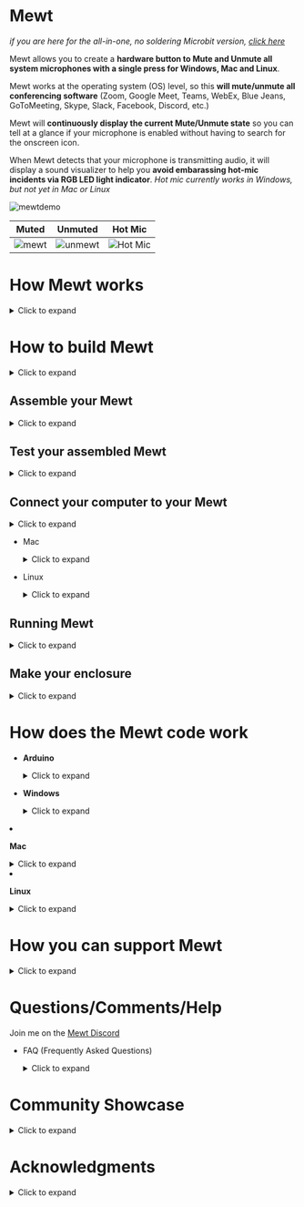 # Mewt

_if you are here for the all-in-one, no soldering Microbit version, [click here](https://github.com/dakota-mewt/mewt/blob/main/README_Microbit.md)_

Mewt allows you to create a **hardware button to Mute and Unmute all system microphones with a single press for Windows, Mac and Linux**.  

Mewt works at the operating system (OS) level, so this **will mute/unmute all conferencing software** (Zoom, Google Meet, Teams, WebEx, Blue Jeans, GoToMeeting, Skype, Slack, Facebook, Discord, etc.)

Mewt will **continuously display the current Mute/Unmute state** so you can tell at a glance if your microphone is enabled without having to search for the onscreen icon. 

When Mewt detects that your microphone is transmitting audio, it will display a sound visualizer to help you **avoid embarassing hot-mic incidents via RGB LED light indicator**. _Hot mic currently works in Windows, but not yet in Mac or Linux_

![mewtdemo](/images/mewtdemolowrez.gif)

| Muted                         | Unmuted                          | Hot Mic                             |
|:-----------------------------:|:--------------------------------:|:-----------------------------------:|
| ![mewt](/images/mewt/red.jpg) | ![unmewt](/images/mewt/blue.jpg) | ![Hot Mic](/images/mewt/hotmic.gif) |

# How Mewt works

<details>
 <summary>Click to expand</summary>

Mewt is made up of 2 parts: 

1. Physical components
   1. A physical button to control mute state, with a built-in RGB LED to display mute state / hot-mic
   2. An Arduino microcontroller to interface with the button and the LED. This is also what will communicate with your computer
2. Code running on your computer to 
   1. Recognize button presses to toggle microphone mute/unmute
   2. Read microphone mute/unmute state and send information to the physical components to display status
   3. Read microphone volume levels and send information to the physical components to display hot-mic
      ![mewtdesign](/images/mewtdesign.png)

</details>

# How to build Mewt

<details>
 <summary>Click to expand</summary>

## Get physical components

<details>
 <summary>Click to expand</summary>

_Note: these are not referral links, I do not benefit from you clicking on these links.  I am not making an endorsement for Amazon or specific 3rd party merchants.  These are purely to help people get started_

### 1. Get a button (~$3 - $20)

* $18[![deluxemomentary](/images/deluxemomentary.png)](https://www.ebay.com/itm/333311892227)
  
  <details>
   <summary>Click to expand
  
  **Things to consider**
  
  </summary>
  
  * **Size**: too small makes it hard to press, too big and it takes up desk space.  
  * **Depth**: shallower buttons are easier to mount
  * **LED**: you can find buttons without LED lights, with a single colored LED light, with two color LEDs, or even with RGB (Red/Green/Blue) LEDs.  Buttons with RGB LEDs allows Mewt to function fully, but they are also often bulkier, pricier and more difficult to wire.  
  * **State**: after you press it once, if it stays depressed (On state) and vice versa, it is called a "latching" button.  If after you press it, the button resets itself so that you can never tell if it's On or Off by visually looking at it, then it is called a "momentary" button.  Mewt works with either.
  * **Form factor**: Mewt can also work as a toggle switch instead of a button
  * **Common anode vs Common cathode**:  Mewt works with either.  This just affects how you physically connect it to the Arduino.
  * **Voltage**: 3V-6V are best as that is what Arduinos output.  I have had no issues with 12V.  I don't think Arduinos can drive 120/220V.
  * **Resistor**: Buttons with built-in LEDs typically have resistors already and do not need separate resistors
  * **SPST/SPDT/DPST/DPDT**: Super confusing, right?  Here's a [link that explains](https://spemco.com/blog/single-pole-triple-throw-triple-pole-single-throw-spst-dpdt-etc-how-to-tell-the-difference) it. TL;DR: get an SPST or SPDT.  avoid DPST/DPDT, they're overkill.
  
  **Other Examples**: 
  
  | _      | Latch                                                                                           | Momentary                                                                                   | Switch                                                                                                    |
  |:------:|:-----------------------------------------------------------------------------------------------:|:-------------------------------------------------------------------------------------------:|:---------------------------------------------------------------------------------------------------------:|
  | Basic* | ![basiclatching](/images/basiclatching.png)[$3](https://www.amazon.com/dp/B07WGNSRXR)           | ![basicmomentary](/images/basicmomentary.png)[$3](https://www.amazon.com/dp/B07VSFLTMJ)     | ![basictoggleswitch](/images/basictoggleswitch.png)[$3](https://www.amazon.com/dp/B07SXRKY6C/)            |
  | Deluxe | ![deluxelatching](/images/deluxelatching.png)[$8](https://www.amazon.com/gp/product/B07KQ3P2Y2) | ![deluxemomentary](/images/deluxemomentary.png)[$18](https://www.ebay.com/itm/333311892227) | ![deluxetoggleswitch](/images/deluxetoggleswitch.png)[$10*](https://www.amazon.com/gp/product/B008DG7NWQ) |
  
  </details>
  
  * *buttons without built-in RGB LEDs will require that you separately wire in an RGB for hot-mic, or run modified code for hot-mic to display a blinking LED instead of flashing colors

### 2. Get an Arduino microcontroller (~$10)

* $8[![cheappromicro](/images/cheappromicro.png)](https://www.amazon.com/dp/B07J2Q3ZD5/)
  
  <details>
   <summary>Click to expand
  
   **Things to consider**
  
  </summary>
  
  Any Arduino model (Pro Micro, Nano, Uno, etc) should work.  Pick the USB connector of your choice (Micro-USB, Mini-USB, UBS-C), Mewt is agnostic.  
  **Things to consider**:
  
  * **Size**: Pro Micro is the smallest, followed closely by the Nano. Unos are pretty big
  * **To solder or not**: if you don't want to solder, get an Uno or a Pro Micro/Nano with pre-soldered headers ![headers](/images/arduino-with-header.png) and a breadboard ![breadboard](/images/breadboard.png).  _Headers are the pins that stick out from the Arduino_
  
  **Examples**: 
  
  | _               | Pro Micro                                  | Nano                                        | Uno                                        |
  |:---------------:|:------------------------------------------:|:-------------------------------------------:|:------------------------------------------:|
  | Size            | Smallest ![promicro](/images/promicro.png) | Slightly larger ![nano](/images/nano.png)   | Large ![uno](/images/uno.png)              |
  | With Headers    | N/A                                        | [$6](https://www.amazon.com/dp/B082HGQ24C/) | [$11](https://www.amazon.com/dp/B016D5KOO) |
  | Without Headers | [$8](https://www.amazon.com/dp/B07J2Q3ZD5) | [$13](https://www.amazon.com/dp/B07VX7MX27) | N/A                                        |
  
  </details>

### 3. Get wires, solder, soldering iron

### Don't want to solder?

<details>
   <summary>If so, click here to expand</summary>

### Basic Mewt

You may be interested in building a simplified version of Mewt because you don't want to solder, or because it is a good way to learn/experiment, or as a project for your kids. 

![mewtbasic](/images/mewtbasic.gif)

**Get an Arduino Starter Kit**: 

* $20[![arduinostarterkit](/images/arduinostarterkit.png)](https://www.amazon.com/dp/B01DGD2GAO/)

It will come with everything you need (Arduino, breadboard, wires, buttons, LEDs, resistors).  Plus you still have spare parts to make other projects when you're done!

**Or a Microbit**:

* $15[![microbit](/images/mewtdemomicrobitlowrez.gif)](https://www.adafruit.com/product/3530)
* You won't have to wire **ANYTHING** up, the buttons and LED displays are built-in.
* Skip over to the [Microbit readme](https://github.com/dakota-mewt/mewt/blob/main/README_Microbit.md)
  
  </details>

</details>

## Test physical components

<details>
 <summary>Click to expand</summary>

### 1. Plug in your Arduino and find its COM port

<details>
 <summary>Click to expand</summary>

* Windows
  
  <details>
   <summary>Click to expand</summary>
  
  1. Click Start 
     ![clickstart](/images/screenshots/windows/clickstart.png)
  2. Type in **_device manager_** to search and open 
     ![devicemanager](/images/screenshots/windows/devicemanager.png)
  3. Scroll down to **_ports_** and expand it.  _Note: you may not see a Ports listing until after the next step, don't panic._
  4. Now plug your Arduino into your computer's USB port.  Depending on your Arduino model, you may see some lights blink on your Arduino at this point.
  5. The **_Device Manager_** window may refresh at this point.  scroll down to **_ports_**, and expand it (again).
  6. You should see a listing for **_Arduino [specific model] (COMx)_** where **_x_** is usually a number from 3 - 15 
     ![ports](/images/screenshots/windows/ports.png)
  7. Jot down the COMx serial port somewhere, we'll need to reference it later
     
     </details>

* Mac
  
  <details>
   <summary>Click to expand</summary>
  
  1. Click **_Finder->Applications->Utilities->Terminal_** 
     ![terminal](/images/screenshots/mac/terminal.png)
  2. In the Terminal window, type in **_ls /dev/tty.*_** and hit enter. Make a mental note of the results.  
     ![portsbeforearduino](/images/screenshots/mac/portsbeforearduino.png)
  3. Now plug your Arduino into your computer's USB port.  Depending on your Arduino model, you may see some lights blink on your Arduino at this point.
  4. In the Terminal window, type in **_ls /dev/tty.*_** and hit enter (again). 
     ![portsafterarduino](/images/screenshots/mac/portsafterarduino.png)
  5. Jot down the new entry **_/dev/tty.XXXXXXXX_** serial port somewhere, we'll need to reference it later
     
     </details>

* Linux
  
  <details>
   <summary>Click to expand</summary>
  
  1. In a Terminal window, type in **_ls /dev/tty.*_** and hit enter. Make a mental note of the results.  
     ![portsbeforearduino](/images/screenshots/mac/portsbeforearduino.png)
  2. Now plug your Arduino into your computer's USB port.  Depending on your Arduino model, you may see some lights blink on your Arduino at this point.
  3. In the Terminal window, type in **_ls /dev/tty.*_** and hit enter (again). 
     ![portsafterarduino](/images/screenshots/mac/portsafterarduino.png)
  4. Jot down the new entry **_/dev/tty.XXXXXXXX_** serial port somewhere, we'll need to reference it later
     
     </details>
     </details>

### 2. Download and install the Arduino IDE to test your Arduino

<details>
 <summary>Click to expand</summary>

1. Go to [The Arduino Download Page](https://www.arduino.cc/en/software) to download the latest IDE for your OS

2. Click on **Windows Installer** to download the latest version
   ![arduinodownload](/images/screenshots/arduino/arduinodownload.png)

3. Install and launch the IDE

4. Select **_File->New_** and delete everything in the new window that opens up

5. Select **_Tools->Board_** and choose your Arduino model.  _for Pro Micros, choose Arduino Leonardo_ 
   ![boards](/images/screenshots/arduino/boards.png)

6. Select **_Tools->Ports_** and choose the same serial port that you jotted down earlier 
   ![portselection](/images/screenshots/arduino/portselection.png)

7. In the editor window paste in this code borrowed from **Abdullah Al Mamun** from [Instructables.com](https://www.instructables.com/Arduino-Function-Serialread-And-SerialreadString/) 
   
   ```c
   String a;
   void setup() {
   Serial.begin(9600); // opens serial port, sets data rate to 9600 bps
   }
   
   void loop() {
   while(Serial.available()) {
   a= Serial.readString();// read the incoming data as string
   Serial.println(a);
   }
   }
   ```

8. Select **_Sketch->Verify/Compile_**.  You can click **_Save_** when it prompts you to save the sketch folder.  
   ![verifycompile](/images/screenshots/arduino/verifycompile.png)

9. You should see a green **Done Compiling** status at the bottom of your Arduino window 
   ![donecompiling](/images/screenshots/arduino/donecompiling.png)

10. Select **_Sketch->Upload_**.
    ![upload](/images/screenshots/arduino/upload.png)

11. You should see the status change to **Uploading**, the lights on the Arduino should blink, followed by a green **Done Uploading** status at the bottom of your Arduino window. 
    ![doneuploading](/images/screenshots/arduino/doneuploading.png)

12. If you get an error while uploading, some Arduino models require you to select your Bootloader.  To do that, select **_Tools->Processor->(Old Bootloader)_** and try uploading again.  
    ![processorbootloader](/images/screenshots/arduino/processorbootloader.png)

13. Select **_Tools->Serial Monitor_** 
    ![serialmonitor](/images/screenshots/arduino/serialmonitor.png)

14. Make sure the 2 selections on the lower right hand of the screen are: **Both NL & CR** and **9600 baud** 
    ![serialmonitorparameter](/images/screenshots/arduino/serialmonitorparameter.png)

15. In the text box, type in **_Hello World_** and click **_Send_**

16. If all goes well, you should see the same words show up below the text box next to a timestamp 
    ![helloworld](/images/screenshots/arduino/helloworld.png)

17. **Congratulations** if this is your first Arduino program!  Go get a gummi bear and shove it in your face!
    
    <details>
    <summary>
    
    _Curious as to what the program did?_
    
    </summary>
    
    It created a variable (**a**) to be a placeholder.  It then set speed at which the Arduino communicates with the computer over the Serial port (interesting tidbit, USB stands for _Universal **Serial** Bus_) to 9600 bauds.  Remember that is also the speed that we are using to monitor the iteractions.  
    
    After that, it runs an infinite loop that checks the Serial port for data.  If there's no data, it does nothing.  But since it's an infinite loop, it will immediately check the Serial port for data again.  This happens over and over again until finally you type in "Hello World" and hit Send.  That sends the data from your computer over the Serial port to the Arduino.  The check detects data when this happens.  It will then use the variable (**a**) to temporarily hold on to that data.  Lastly, it will dump that data back onto the Serial port for the computer to display.
    
    This is why everything you type in the text box will show up in the output window after a small delay.
    
    </details>
    </details>

### 3. Test your button

<details>
 <summary>Click to expand</summary>

* **SPST/SPDT/DPST/DPDT**: Here's a [link that explains](https://spemco.com/blog/single-pole-triple-throw-triple-pole-single-throw-spst-dpdt-etc-how-to-tell-the-difference) it.

**If your button is a SPST**
   <details>
   <summary>Click to expand</summary>

   Then, it should have 2 switch terminals.  

* A Common (sometimes labeled **C**)

* A Normally Open (sometimes labeled **NO**)
  
  </details>

**If your button is a SPDT**
   <details>
   <summary>Click to expand</summary>

   Then, it should have 3 switch terminals.  
   ![spdtschematics](/images/spdtschematics.png)

* A Common (sometimes labeled **C**)

* A Normally Open (sometimes labeled **NO**)

* A Normally Closed (sometimes labeled **NC**)
  
  </details>

* Connect the button **NO** terminal to **D2** on your Arduino
* Connect the button **C** terminal to **GND** on your Arduino

_Consider testing with jumper cables and a breadboard rather than directly soldering.  It is easier to identify faulty components or make changes this way._
  ![buttontestwiring](/images/buttontestwiring.png)

* in the editor window paste in [this code](/code/arduino/tests/mewt-button-test.ino) 
  
  <details>
  <summary>
  
   _See the code_
  
  </summary>
  
  ```c
  const int mewtButton = 2;     
     int mewtState = 0;
     byte inByte;     
     int inInt;
  
  void setup() {
  Serial.begin(9600);
  Serial.setTimeout(50);
  // initialize digital pin LED_BUILTIN as an output.
  pinMode(LED_BUILTIN, OUTPUT);
  pinMode(mewtButton, INPUT_PULLUP);   
  }
  
  // the loop function runs over and over again forever
  void loop() {    
  mewtState = digitalRead(mewtButton);
  
  if (mewtState == LOW) {
    digitalWrite(LED_BUILTIN, HIGH);  
    Serial.println("pressed");      
    delay(500);
  }
  if (mewtState == HIGH) {
    digitalWrite(LED_BUILTIN, LOW);  
    Serial.println("released");      
    delay(500);
  }
  delay(500);
  }
  ```
  
  </details>
1. Select **_Sketch->Verify/Compile_**.  You can click **_Save_** when it prompts you to save the sketch folder.  
   ![verifycompile](/images/screenshots/arduino/verifycompile.png)

2. You should see a green **Done Compiling** status at the bottom of your Arduino window 
   ![donecompiling](/images/screenshots/arduino/donecompiling.png)

3. Select **_Sketch->Upload_**.  
   ![upload](/images/screenshots/arduino/upload.png)

4. You should see the status change to **Uploading**, the lights on the Arduino should blink, followed by a green **Done Uploading** status at the bottom of your Arduino window. 
   ![doneuploading](/images/screenshots/arduino/doneuploading.png)

5. If you get an error while uploading, some Arduino models require you to select your Bootloader.  To do that, select **_Tools->Processor->(Old Bootloader)_** and try uploading again.  
   ![processorbootloader](/images/screenshots/arduino/processorbootloader.png)

6. Select **_Tools->Serial Monitor_** 
   ![serialmonitor](/images/screenshots/arduino/serialmonitor.png)

7. Make sure the 2 selections on the lower right hand of the screen are: **Both NL & CR** and **9600 baud** 
   ![serialmonitorparameter](/images/screenshots/arduino/serialmonitorparameter.png)

8. If all goes well, you should see the word **pressed** in the output window every time you press the button.  It should display **released** when you let go of the button.
   ![buttontest](/images/screenshots/arduino/buttontest.png)

9. If you get the opposite result of what you are looking for (output says **pressed** when you release the button and it says **released** when you press the button), simply swap the wires connecting to the button terminals

10. **Congratulations** if this is your first time connecting a piece of physical hardware to your code!  Go get another gummi bear and shove it in your face! 
    
    <details>
    <summary>
    
    _Curious as to what the program did?_
    
    </summary>
    It sets a variable (**mewtButton**) to the Arduino #2 pin, and creates a variable (**mewtState**).

It sets the Serial speed to be 9600, and a timeout of 50 (milliseconds).  The default timeout is 1 second, so a 50 millisecond time will allow faster responses from the Arduino.

We also initialize **LED_BUILTIN** (Arduino's built-in LED) and the MewtButton.  **INPUT_PULLUP** uses Arduino's built-in resistor so you can avoid having to physically wire in a resistor to make the button work.

Inside the infinite loop, we read the current state from **mewtButton**, which is reading from Arduino's #2 pin, and puts it into **mewtState** variable.  

Then we check the value of the state.  If it is **LOW**, then that means that the button has been pressed.  We then output that state by turning on **LED_BUILTIN** and also write **pressed** on the serial port to be displayed by the computer.  That will happen as long as the button is pressed.

If we release the button, then **mewtState** would be **HIGH**.  We then output that state by turning off **LED_BUILTIN** and also write **released** on the serial port to be displayed by the computer.  That will happen as long as the button is pressed.
 </details>

</details>

### 4. Test your LED

<details>
 <summary>Click to expand</summary>

* **Common Cathode vs Common Anode**: Here's a [link that explains](https://forum.arduino.cc/index.php?topic=22413.0) it.

**If LED is Common Cathode**
   <details>
   <summary>Click to expand</summary>

* A Common (sometimes labeled **C** or **-**) - you will connect this to **GND** on your Arduino
* A Terminal for every color LED in your light - You will start by identifying the terminal for the red LED and connecting it to the **D4** pins on your Arduino
  ![ledtestwiring-commoncathode](/images/ledtestwiring-commoncathode.png)

* in the editor window paste in [this code](/code/arduino/tests/mewt-ledcommoncathode-test.ino) 
  
  <details>
  <summary>
  
   _See the code_
  
  </summary>
  
  ```c
  const int led0 = 0;     
  const int led1 = 1;     
  const int led3 = 3;     
  const int led4 = 4;     
  const int led5 = 5;     
  const int led6 = 6;     
  const int led7 = 7;     
  const int led8 = 8;     
  const int led9 = 9;     
  const int led10 = 10;     
  const int led11 = 11;     
  const int led12 = 12; 
  const int led13 = 13; 
  
  const int mewtButton = 2;     
        int mewtState = 0;
        byte inByte;     
        int inInt;
  
  void setup() {
    Serial.begin(9600);
    Serial.setTimeout(50);
    // initialize digital pin LED_BUILTIN as an output.
    pinMode(LED_BUILTIN, OUTPUT);
    pinMode(led0, OUTPUT);
    pinMode(led1, OUTPUT);
    pinMode(led3, OUTPUT);
    pinMode(led4, OUTPUT);
    pinMode(led5, OUTPUT);
    pinMode(led6, OUTPUT);
    pinMode(led7, OUTPUT);
    pinMode(led8, OUTPUT);
    pinMode(led9, OUTPUT);
    pinMode(led10, OUTPUT);
    pinMode(led11, OUTPUT);
    pinMode(led12, OUTPUT);
    pinMode(led13, OUTPUT);
    pinMode(mewtButton, INPUT_PULLUP);   
   }
  
  // the loop function runs over and over again forever
  void loop() {    
    digitalWrite(led0, HIGH);
    digitalWrite(led1, HIGH);
    digitalWrite(led3, HIGH);
    digitalWrite(led4, HIGH);
    digitalWrite(led5, HIGH);
    digitalWrite(led6, HIGH);
    digitalWrite(led7, HIGH);
    digitalWrite(led9, HIGH);
    digitalWrite(led10, HIGH);
    digitalWrite(led11, HIGH);
    digitalWrite(led12, HIGH);
    digitalWrite(led13, HIGH);
    mewtState = digitalRead(mewtButton);
  
    if (mewtState == LOW) {
      digitalWrite(LED_BUILTIN, HIGH);  
      Serial.println("pressed");      
      delay(50);
    }
    if (mewtState == HIGH) {
      digitalWrite(LED_BUILTIN, LOW);  
      Serial.println("released");      
      delay(50);
    }
  }
  ```
  
  </details>   
  </details>

**If LED is Common Anode**
   <details>
   <summary>Click to expand</summary>

* A Common (sometimes labeled **C** or **+**) - you will connect this to **5V/VCC** on your Arduino
* A Terminal for every color LED in your light - You will start by identifying the terminal for the red LED and connecting it to the **D4** pins on your Arduino
  ![ledtestwiring-commonannode](/images/ledtestwiring-commonanode.png)

* in the editor window paste in [this code](/code/arduino/tests/mewt-ledcommonanode-test.ino) 
  
  <details>
  <summary>
  
   _See the code_
  
  </summary>
  
  ```c
  const int led0 = 0;     
  const int led1 = 1;     
  const int led3 = 3;     
  const int led4 = 4;     
  const int led5 = 5;     
  const int led6 = 6;     
  const int led7 = 7;     
  const int led8 = 8;     
  const int led9 = 9;     
  const int led10 = 10;     
  const int led11 = 11;     
  const int led12 = 12; 
  const int led13 = 13; 
  
  const int mewtButton = 2;     
        int mewtState = 0;
        byte inByte;     
        int inInt;
  
  void setup() {
    Serial.begin(9600);
    Serial.setTimeout(50);
    // initialize digital pin LED_BUILTIN as an output.
    pinMode(LED_BUILTIN, OUTPUT);
    pinMode(led0, OUTPUT);
    pinMode(led1, OUTPUT);
    pinMode(led3, OUTPUT);
    pinMode(led4, OUTPUT);
    pinMode(led5, OUTPUT);
    pinMode(led6, OUTPUT);
    pinMode(led7, OUTPUT);
    pinMode(led8, OUTPUT);
    pinMode(led9, OUTPUT);
    pinMode(led10, OUTPUT);
    pinMode(led11, OUTPUT);
    pinMode(led12, OUTPUT);
    pinMode(led13, OUTPUT);
    pinMode(mewtButton, INPUT_PULLUP);   
   }
  
  // the loop function runs over and over again forever
  void loop() {    
    digitalWrite(led0, LOW);
    digitalWrite(led1, LOW);
    digitalWrite(led3, LOW);
    digitalWrite(led4, LOW);
    digitalWrite(led5, LOW);
    digitalWrite(led6, LOW);
    digitalWrite(led7, LOW);
    digitalWrite(led9, LOW);
    digitalWrite(led10, LOW);
    digitalWrite(led11, LOW);
    digitalWrite(led12, LOW);
    digitalWrite(led13, LOW);
    mewtState = digitalRead(mewtButton);
  
    if (mewtState == LOW) {
      digitalWrite(LED_BUILTIN, HIGH);  
      Serial.println("pressed");      
      delay(50);
    }
    if (mewtState == HIGH) {
      digitalWrite(LED_BUILTIN, LOW);  
      Serial.println("released");      
      delay(50);
    }
  }
  ```
  
  </details>
1. Select **_Sketch->Verify/Compile_**.  You can click **_Save_** when it prompts you to save the sketch folder.  
   ![verifycompile](/images/screenshots/arduino/verifycompile.png)

2. You should see a green **Done Compiling** status at the bottom of your Arduino window 
   ![donecompiling](/images/screenshots/arduino/donecompiling.png)

3. Select **_Sketch->Upload_**.
   ![upload](/images/screenshots/arduino/upload.png)

4. You should see the status change to **Uploading**, the lights on the Arduino should blink, followed by a green **Done Uploading** status at the bottom of your Arduino window. 
   ![doneuploading](/images/screenshots/arduino/doneuploading.png)

5. If all goes well, your LED will have lit up.

6. **Congratulations** you're a pro at this point!  Go get a third gummi bear!

7. Disconnect the **red LED** from **D4** and connect the **blue LED** to **D7**

8. Disconnect the **blue LED** and from **D7** connect the **green LED** to **D9**

9. **Congratulations** you have successfully tested all the components you need to make a fully functional Mewt!  Go get a gummi worm this time!
   
   </details>

**If you have an LED separate from your button (i.e. if you are building a Mewt Basic)**
   <details>
   <summary>Click to expand</summary>
     You will also need to add an inline resistor with every color terminal.
   Follow the above directions, but use this wiring instead:

**Common cathode**
   <details>
   <summary>Click to expand</summary>

   ![ledtestwiring-commonanode-resistor](/images/ledtestwiring-commoncathode-resistor.png)
   </details>

**Common Anode**
   <details>
   <summary>Click to expand</summary>

   ![ledtestwiring-commonanode-resistor](/images/ledtestwiring-commonanode-resistor.png)
   </details>

</details>

</details>
</details>

## Assemble your Mewt

<details>
 <summary>Click to expand</summary>

Connect your button/LED to your Arduino using the wiring applicable to your components

* Button terminal -> D2

* Button common -> GND

* LED red -> D4

* LED blue -> D7

* LED green -> D9

* LED common (anode) -> 5V/VCC 

* LED common (cathode) -> GND
  
  | _                                | Common Cathode LED                                                          | Common Anode LED                                                        |
  |:--------------------------------:|:---------------------------------------------------------------------------:|:-----------------------------------------------------------------------:|
  | Deluxe (no additional resistors) | ![mewtwiring-commoncathode](/images/mewtwiring-commoncathode.png)           | ![mewtwiring-commonanode](/images/mewtwiring-commonanode.png)           |
  | Basic (with resistors)           | ![mewtbasicwiring-commoncathode](/images/mewtbasicwiring-commoncathode.png) | ![mewtbasicwiring-commonanode](/images/mewtbasicwiring-commonanode.png) |

</details>

## Test your assembled Mewt

<details>
 <summary>Click to expand</summary>

### MicroBit

<details>
 <summary>Click to expand</summary>

* Program your Microbit using [this project](https://makecode.microbit.org/_CXW3Jt4d4LgP)

* Skip to the section **Connect your computer to your Mewt**
  
  </details>
  
  ### PC
  
  If using the powershell pc code, use the non-handshake. If using the C# application, you will need the handshake version. 
  
  | _                          | Common Cathode LED                                                                                   | Common Anode LED                                                                                 |
  |:--------------------------:|:----------------------------------------------------------------------------------------------------:|:------------------------------------------------------------------------------------------------:|
  | Momentary Button           | [pc_momentary_common_cathode.ino](/code/arduino/pc_momentary_common_cathode.ino)                     | [pc_momentary_common_anode.ino](/code/arduino/pc_momentary_common_anode.ino)                     |
  | Latching Button            | [pc_latch_rgb_common_cathode.ino](/code/arduino/pc_latch_rgb_common_cathode.ino)                     | [pc_latch_rgb_common_anode.ino](/code/arduino/pc_latch_rgb_common_anode.ino)                     |
  | Momentary Button Handshake | [pc_momentary_common_cathode_handshake.ino](/code/arduino/pc_momentary_common_cathode_handshake.ino) | [pc_momentary_common_anode_handshake.ino](/code/arduino/pc_momentary_common_anode_handshake.ino) |
  | Latching Button Handshake  | [pc_latch_rgb_common_cathode_handshake.ino](/code/arduino/pc_latch_rgb_common_cathode_handshake.ino) | [pc_latch_rgb_common_anode_handshake.ino](/code/arduino/pc_latch_rgb_common_anode_handshake.ino) |
  
  ### Mac and Linux
  
  | _                | Common Cathode LED                                                                           | Common Anode LED                                                                         |
  |:----------------:|:--------------------------------------------------------------------------------------------:|:----------------------------------------------------------------------------------------:|
  | Momentary Button | [maclinux_momentary_common_cathode.ino](/code/arduino/maclinux_momentary_common_cathode.ino) | [maclinux_momentary_common_anode.ino](/code/arduino/maclinux_momentary_common_anode.ino) |
  | Latching Button  | [maclinux_latch_rgb_common_cathode.ino](/code/arduino/maclinux_latch_rgb_common_cathode.ino) | [maclinux_latch_rgb_common_anode.ino](/code/arduino/maclinux_latch_rgb_common_anode.ino) |

<details>
 <summary>

   _Curious as to how these programs differ?_
   </summary>

* A **Common Cathode** LED shares a connection to Arduino's GND (-).  Arduino sets the state based on changing the voltage applied to the pin.  When you want to turn on an LED light, the code instructs Arduino to send a value of **HIGH**

* A **Common Anode** LED shares a connection to Arduino's 5V/VCC (+).  When you want to turn on an LED light, the code instructs Arduino to send a value of **LOW**

* A **Latching Button** stays locked to an on state or an off state depending on if you've pressed or released the button.  Arduino can simply read the current state to figure out if you intend Mewt to be enabled or not.

* A **Momentary Button** resets itself when you release the button.  Because of this lack of memory (or state), Arduino cannot rely on the status of the button to tell if Mewt should be enabled or not.  Instead, Arduino needs to keep track of the state inside the code with the use of a variable.

* The **PC Mewt** streams back the microphone mute/unmute state and transmitted volume (if applicable).  Therefore, Mewt can rely on a continuous state signal to decide which color to display.

* The **Mac / Linux Mewt** currently cannot stream back mute/unmute state and transmitted volume.  Mewt relies on knowledge of the mute/unmute state of the microphone at the time of button press to determine which color to display.  
  
  </details>
1. Load the program applicable to your components into your Arduino IDE editor 
2. Select **_Sketch->Verify/Compile_**.  You can click **_Save_** when it prompts you to save the sketch folder.  
   ![verifycompile](/images/screenshots/arduino/verifycompile.png)
3. You should see a green **Done Compiling** status at the bottom of your Arduino window 
   ![donecompiling](/images/screenshots/arduino/donecompiling.png)
4. Select **_Sketch->Upload_**.
   ![upload](/images/screenshots/arduino/upload.png)
5. You should see the status change to **Uploading**, the lights on the Arduino should blink, followed by a green **Done Uploading** status at the bottom of your Arduino window. 
   ![doneuploading](/images/screenshots/arduino/doneuploading.png)
6. Select **_Tools->Serial Monitor_** 
   ![serialmonitor](/images/screenshots/arduino/serialmonitor.png)
7. Make sure the 2 selections on the lower right hand of the screen are: **Both NL & CR** and **9600 baud** 
   ![serialmonitorparameter](/images/screenshots/arduino/serialmonitorparameter.png)
8. If all goes well you should have the below reults
   
   
* when you press the button you should see the **Green LED** come on and the Arduino IDE window output should display either **1** or **0**.  Every time you press the button again, the value you see will toggle back and forth

* If using the handshake version, you must first type into the console IdentifyMewtDevice, then when you press the button you should see the **Green LED** come on and the Arduino IDE window output should display either **1** or **0**.  Every time you press the button again, the value you see will toggle back and forth

![testmewtbuttonpress](/images/mewt/testmewtbuttonpress.gif)

| Type this into Arduino text box | This should light up                                          |
|:-------------------------------:|:-------------------------------------------------------------:|
| **0**                           | Red ![red](/images/mewt/red.jpg)                              |
| **1**                           | Blue ![blue](/images/mewt/blue.jpg)                           |
| **2**                           | Green ![green](/images/mewt/green.jpg)                        |
| **3**                           | Purple ![purple](/images/mewt/purple.jpg)                     |
| **4**                           | Yellow ![yellow](/images/mewt/yellow.jpg)                     |
| **5**                           | White ![white](/images/mewt/white.jpg)                        |
| **101**                         | Flash Green 3x ![greenblink3x](/images/mewt/greenblink3x.gif) |

* **Congratulations** you have a fully functional Mewt!  Upgrade your gummi worm to a sour gummi worm!
  
  </details>

## Connect your computer to your Mewt

<details>
 <summary>Click to expand</summary>

* Windows
  
  <details>
   <summary>Click to expand</summary>
  
  1. Download [mewt.exe](/code/windows/Powershell Version/mewt.exe)   
     _your browser may give you a warning when you try to download.  Select **Keep** to continue downloading._
     ![keepanyway](/images/screenshots/windows/keepanyway.png)
  
  2. **IMPORTANT** please **UNPLUG** Mewt from your computer's USB before continuing.
  
  3. Find where you downloaded **mewt.exe** and run the file.
  
  4. Windows Defender / User Access Control may ask several times if you want to continue, follow screenshots to continue.
     ![windowsdefender](/images/screenshots/windows/windowsdefender.png)![runanyway](/images/screenshots/windows/runanyway.png)![unknownpublisher](/images/screenshots/windows/unknownpublisher.png)
  
  5. You will then see Mewt install itself
     ![installingmewt](/images/screenshots/windows/installingmewt.png)
  
  6. You will see a prompt to plug Mewt into a USB port
     ![pluginmewt](/images/screenshots/windows/pluginmewt.png)
  
  7. When you plug in your Mewt, the prompt will disappear.  Your Mewt may flash a white light briefly.  After a short delay, Mewt will light up with a steady Blue or Red light depending on whether your microphone is currently Unmuted or currently Muted.  _Based on your system/Arduino setup, it may take 15-20 seconds for the steady light to come on._
     ![mewtfirsttime](/images/mewtfirsttime.gif)
  
  8. The very first time you use Mewt, you will need to press the button twice in order to activate it (sorry, it's a bug, still a work-in-progress). After it has been activated, every single button press will turn every microphone in your system from Unmuted to Muted, and vice versa.  Below are what the colors represent:
     
     | Color   | Represents                                                                     |
     |:-------:|:------------------------------------------------------------------------------:|
     | **0**   | Muted ![red](/images/mewt/red.jpg)                                             |
     | **1**   | Unmuted, but not transmitting ![blue](/images/mewt/blue.jpg)                   |
     | **2**   | Button pressed ![green](/images/mewt/green.jpg)                                |
     | **3**   | Hot-mic display ![purple](/images/mewt/purple.jpg)                             |
     | **4**   | Hot-mic display  ![yellow](/images/mewt/yellow.jpg)                            |
     | **5**   | Hot-mic display  ![white](/images/mewt/white.jpg)                              |
     | **101** | Microphone devices have changed ![greenblink3x](/images/mewt/greenblink3x.gif) |
  * To test out Mewt, go to [online-voice-recorder.com](https://online-voice-recorder.com/), and click on the red button to record.  You should see it react to any sounds your microphone picks up.  
    ![onlinevoicerecorder](/images/onlinevoicerecorder.gif)  
    ![mewtdemo](/images/mewtdemo.gif)
    
    <details>
    <summary>
    
    _Curious as to what the installation program did? Did the installation not work?  Click here to expand_
    
    </summary>
  1. **mewt.exe** is a self-extracting version of **mewt.zip**.  
  2. Download **[mewt.zip](/code/windows/Powershell Version/mewt.zip)** to your computer
  3. Navigate to where you saved **mewt.zip**, right click on it and select _**Extract All**_
     ![extractall](/images/screenshots/windows/extractall.png)
  4. In the next window, type in _**c:\mewt**_ then _**Extract**_
     ![extracttocmewt](/images/screenshots/windows/extracttocmewt.png)
  5. **IMPORTANT** please **UNPLUG** Mewt from your computer's USB before continuing.
  6. In _**File Explorer**_ navigate to **c:\mewt**, right click on **setup_mewt.bat** (its icon has gears in it), then select _**Open**_
     ![setup_mewt.bat](/images/screenshots/windows/setup_mewt.bat.png)
  7. You will see a prompt to plug Mewt into a USB port
     ![pluginmewt](/images/screenshots/windows/pluginmewt.png)
  8. When you plug in your Mewt, the prompt will disappear.  Your Mewt may flash a white light briefly.  After a short delay, Mewt will light up with a steady Blue or Red light depending on whether your microphone is currently Unmuted or currently Muted.  _Based on your system/Arduino setup, it may take 15-20 seconds for the steady light to come on._
     ![mewtfirsttime](/images/mewtfirsttime.gif)
  9. The very first time you use Mewt, you will need to press the button twice in order to activate it (sorry, it's a bug, still a work-in-progress). After it has been activated, every single button press will turn every microphone in your system from Unmuted to Muted, and vice versa.

</details>

* Mac
  
  <details>
   <summary>Click to expand</summary>
  
  1. Download [mewt.zip](/code/mac/mewt.zip)   
     _your browser may give you a warning when you try to download.  Select **Keep** to continue downloading._
     ![keepanyway](/images/screenshots/windows/keepanyway.png)
  2. **IMPORTANT** please **UNPLUG** Mewt from your computer's USB before continuing.
  3. Navigate to where you saved **mewt.zip** from ***Finder->Downloads***, right click on it and select _**Open With->Archive Utility**_
     ![extractall](/images/screenshots/mac/archiveutility.png)
  4. Open ***Terminal*** from ***Finder->Applications->Utilities->Terminal***
  5. In the Terminal console, navigate to where you unzipped **mewt.zip** _typically this is **cd $HOME/Downloads/mewt**_
  6. Type in ***python mac_install_mewt.py***, wait for the prompt to plug in your Mewt
     ![macinstall](/images/screenshots/mac/macinstall.png)
  7. When you plug in your Mewt, the prompt will disappear.  Your Mewt may flash a white light briefly.  After a short delay, Mewt will light up with a steady Blue.  _Based on your system/Arduino setup, it may take 15-20 seconds for the steady light to come on._
     ![mewtready](/images/screenshots/mac/mewtready.png)
     
     </details>

* Linux
  
  <details>
   <summary>Click to expand</summary>
  
  1. Download [mewt.zip](/code/linux/mewt.zip)   
  2. **IMPORTANT** please **UNPLUG** Mewt from your computer's USB before continuing.
  3. Navigate to where you extracted **mewt.zip** from ***Terminal***
  4. Type in ***python3 linux_install_mewt.py***, wait for the prompt to plug in your Mewt
  5. When you plug in your Mewt, the prompt will disappear.  Your Mewt may flash a white light briefly.  After a short delay, Mewt will light up with a steady Blue.  _Based on your system/Arduino setup, it may take 15-20 seconds for the steady light to come on._
  6. Run **pacmd list-sources** to list all audio devices in your system.  
  7. With [online-voice-recorder.com](https://online-voice-recorder.com/) running, iterate through your sources with the below command until you identify the one that will correctly mute your microphone
     **pacmd set-source-mute X 1** _where X = your source number.  Start with 0 and work upwards_
  8. Once you have identified your microphone, **grep pacmd linux_mewt.py** to find the 2 instances where it's called and replace the microphone index.
  * Here are some links to get you started when you inevitably run into dependency/libraries/access issues
  * [How to install python3-pip on ubuntu 20.04](https://stackoverflow.com/questions/62317653/how-to-install-python3-pip-on-ubuntu-20-04)
  * [SerialException: could not open port /dev/ttyACM0](https://github.com/purduesigbots/pros-cli/issues/45)
  * [Command to mute and unmute a microphone](https://askubuntu.com/questions/12100/command-to-mute-and-unmute-a-microphone)
    
    </details>

</details>

## Running Mewt

<details>
 <summary>Click to expand</summary>

* Windows
  
  <details>
   <summary>Click to expand</summary>
  
  1. In _**File Explorer**_ navigate to _**C:\mewt**_
  2. To run Mewt in Headless/No-User-Interface mode, run **start_mewt.bat**
     ![startmewt](/images/screenshots/windows/startmewt.png)
  * To exit from Headless/No-User-Interface mode, simply unplug your Mewt from the USB port
  1. To run Mewt in Verbose mode, run **start_mewt_verbose.bat**.  This will open a console that will provide more information.
     ![startmewtverbose](/images/screenshots/windows/startmewtverbose.png)
     ![mewtverbose](/images/screenshots/windows/mewtverbose.png)
  * To exit from Verbose mode, you can hit ***Ctrl+C***, or close the ***PowerShell*** window or simply unplug your Mewt from the USB port
  
  * The very first time you use Mewt, you will need to press the button twice in order to activate it (sorry, it's a bug, still a work-in-progress). After it has been activated, every single button press will turn the primary microphone in your system from Unmuted to Muted, and vice versa.
    
    </details>

* Mac
  
  <details>
   <summary>Click to expand</summary>
  
  1. Open ***Terminal*** from ***Finder->Applications->Utilities->Terminal***
  2. In the Terminal console, navigate to where you unzipped **mewt.zip** _typically this is **cd $HOME/Downloads/mewt**_
  3. Type in ***python mewt.py***
     ![mewtready](/images/screenshots/mac/mewtready.png)
  * To exit from Verbose mode, you can hit ***Ctrl+C***, or close the ***PowerShell*** window or simply unplug your Mewt from the USB port
  * The very first time you use Mewt, you will need to press the button twice in order to activate it (sorry, it's a bug, still a work-in-progress). After it has been activated, every single button press will turn the primary microphone in your system from Unmuted to Muted, and vice versa.  
  * After you exit Mewt from the terminal, the light on the button will stay on until you restart Mewt or you unplug Mewt from the USB port
    
    </details>

* Linux
  
  <details>
   <summary>Click to expand</summary>
  
  1. Open ***Terminal*** 
  2. In the Terminal console, navigate to where you unzipped **mewt.zip**
  3. Type in ***python3 linux_mewt.py***
  * The very first time you use Mewt, you will need to press the button twice in order to activate it (sorry, it's a bug, still a work-in-progress). After it has been activated, every single button press will turn the primary microphone in your system from Unmuted to Muted, and vice versa.
  * After you exit Mewt from the terminal, the light on the button will stay on until you restart Mewt or you unplug Mewt from the USB port
    
    </details> 
    </details>

## Make your enclosure

<details>
 <summary>Click to expand</summary>

 Here are some different ways Mewt can be implemented.

| @Dakota-Mewt's 3D printed top                                                                              | Dakota-Mewt's 3D printed bottom                                                                                  | @Dakota-Mewt's 3d printed enclosure                                                                            |
|:----------------------------------------------------------------------------------------------------------:|:----------------------------------------------------------------------------------------------------------------:|:--------------------------------------------------------------------------------------------------------------:|
| [![@dakota-mewt'stop](/3d-enclosures/@dakota-mewt/top.png)](/3d-enclosures/%40dakota-mewt/Dakota-Mewt.stl) | [![@dakota-mewt'sbottom](/3d-enclosures/@dakota-mewt/bottom.png)](/3d-enclosures/%40dakota-mewt/Dakota-Mewt.stl) | [![@dakota-mewt'spicture](/3d-enclosures/@dakota-mewt/picture.png)]                                            |
| @kulfsson's 3D printed top                                                                                 | @kulfsson's 3D printed bottom                                                                                    | @kulfsson's 3D printed enclosure                                                                               |
| [![@kulfsson'stop](/3d-enclosures/@kulfsson/top.png)](https://www.thingiverse.com/thing:4778895/files)     | [![@kulfsson'sbottom](/3d-enclosures/@kulfsson/bottom.png)](https://www.thingiverse.com/thing:4778895/files)     | [![@kulfsson'spicture](/3d-enclosures/@kulfsson/picture.png)](https://www.thingiverse.com/thing:4778895/files) |
| Small Button                                                                                               | Medium Button                                                                                                    | Medium Button                                                                                                  |
| ![smallbutton](/images/prototypes/smallbutton.png)                                                         | ![mediumbutton](/images/prototypes/mediumbutton.png)                                                             | ![mediumbutton2](/images/prototypes/mediumbutton2.png)                                                         |
| Huge Button                                                                                                | Switch                                                                                                           | Stick                                                                                                          |
| ![hugebutton](/images/prototypes/hugebutton.png)                                                           | ![switch](/images/prototypes/switch.png)                                                                         | ![stick](/images/prototypes/stick.png)                                                                         |
| Snap Circuits                                                                                              | Microbit                                                                                                         | Basic                                                                                                          |
| ![snapcircuits](/images/prototypes/snapcircuits.png)                                                       | ![microbit](/images/prototypes/microbit.png)                                                                     | ![basic](/images/prototypes/basic.png)                                                                         |

</details>

# How does the Mewt code work

* **Arduino**
  
  <details>
    <summary>Click to expand</summary>
   Mewt's Arduino code wires the below inputs, outputs and placeholders together:
  
   **Input from user**
  
  * Button: User issues command to Mewt to mute/unmute microphone by pressing the button
    
    **Output to computer**
  
  * Serial: Arduino opens up a communications channel to pass along the user input via commands to the computer.  1=mute, 0=unmute
    
    **Input from computer**
  
  * Serial: After the computer issues the command to mute/unmute the system microphone, it passes a value to Arduino to represent the current state of the microphone.  0=muted, 1=umuted.  It is also possible to receive values >1 if the computer supports streaming microphone volume data (for hot-mic support).  
    
    **Output to user**
  
  * LED: Arduino takes the input from computer and maps them into different colors to be displayed to the user via the combination of RGB LED lights.  
    
    | Value                      | Meaning                                      | RGB   | Color            |
    |:--------------------------:|:--------------------------------------------:|:-----:|:----------------:|
    | 0                          | Muted                                        | R     | Red              |
    | 1                          | Unmuted                                      | B     | Blue             |
    | 2                          | Button pressed                               | G     | Green            |
    | mod 3 = 0 (3, 6, 9, etc.)  | Hot-mic                                      | RB    | Purple           |
    | mod 3 = 1 (4, 7, 10, etc.) | Hot-mic                                      | RG    | Yellow           |
    | mod 3 = 2 (5, 8, 11, etc.) | Hot-mic                                      | RGB   | White            |
    | 101                        | There's a change to the system audio devices | G G G | Flashes green 3x |
    
    **Placeholders**
  
  * toggleState: for momentary buttons, this help to keep track of whether the last button press resulted in a mute or an unmute, since you cannot read this off the button itself
  
  * lastLedDisplayUpdate: keeps track of when the last udpate came in from the computer, helps it figure out when Mewt is no longer running on the computer
  
  * lastVolume: keeps track of the previous volume.  This is currently deprecated.  It was previously used to detect volume changes to allow a single LED light to be flickered for Hot-mic if there was no RGB available
  
  * ledDisplay: holds the value received from the computer and is used to determine which color LED to light
    
    **Pseudocode**
  
  * Read current state of button
  
  * Read value from computer
  
  * Figure out what RGB to turn on depending on value from computer
  
  * Timestamps last value from computer
  
  * If it's been longer than 1 second since last value from computer, shut down all LEDs to avoid user confusion
  
  * If button was pressed, turn on Green LED to provide feedback to user
  
  * Read current state of button again
  
  * If button was previously pressed, and is now released, then user has toggled mute/unmute.  Save mute state to memory.  Send command via serial to computer.

</details>

* **Windows**
  
  <details>
    <summary>Click to expand</summary>
  
   Mewt Windows leverages the AudioDeviceCmdlets PowerShell library for its communications with system microphones.  See [Acknowledgments](#Acknowledgments)
  
   **Setup Pseudocode**
  
  * Reads command line arguments *Passing **Zoom** or **Meet** as an argument will make Mewt attempt to send the shortcut for application-level muting respectively
  
  * Reads the COM port to look for Mewt on from **mewt_com_port.txt**.  *should have been detected and written as part of the setup*
  
  * Imports AudioDeviceCmdlets library
  
  * If it's the first time Mewt/AudioDeviceCmdlets has run on this computer, it will install/copy the files to the correct directories for future use
  
  * Opens a separate process to output the volume stream of the current microphone to a file **out.txt**
  
  * Creates a Serial bus communicatioons using the COM port from above
  
  * Sends **101** to Mewt to display flashing green light to indicate Mewt is starting up
  
  * Clears the console and outputs ***Mewt Ready*** *for verbose mode*
  
  * Declares some temporary variables to keep state for last button state and ***unmewtable device*** *I encountered USB microphone that unmuted itself right after a mute command was sent that needed specialized treatment*
  
  * Takes a snapshot of all system audio devices, filtered down to just the microphones/recording devices
  
  * Starts a timer to gauge how long each press is taking to effect *for verbose mode*
    
    **Loop Pseudocode**
  
  * Take the last value from audio stream and write it to **mewt_stream.txt**
  
  * Queries current mute state from computer and inverts it *AudioDeviceCmdlets returns 1 for mute, but Mewt sends 0 for mute in order to more logically support hot-mic
  
  * If current state is unmuted, but microphone is capturing no volume, AudioDeviceCmdlets returns 0.  Replace this 0 to 1 before sending to Mewt
  
  * Otherwise, send last volume value to Mewt
  
  * Check against previous mute state to prevent unnecessary commands *sending mute when microphone is currently muted*
  
  * Read button state from Arduino
  
  * Timestamps mute state change start
  
  * If we received **Zoom** or **Meet** from command line argument, then switch windows focus to Zoom or Google Chrome respectively and send appropriate shortcut key *the Chrome tab that Meet is on has to be the in-focus tab for this to work*
  
  * Iteratives through each available system microphone and mutes them individually, making sure to save the primary microphone, and checking if there's been a change of devices *removed a device or added a device*
  
  * For every microphone muted/unmuted, timestamps how long it took from start to finish
  
  * Checks for ***unmewtable device*** *if user wants to mute, and we muted every microphone, but a microphone subsequently reports that it's unmuted*
  
  * Waits for a fraction over half a second and mutes that unmewtable device again *beats me why this works, it just does*
  
  * Once we have discovered an unmewtable device, we will save it so that we don't waste time checking it every time.  Mewt will go directly to doing a 2nd mute attempt on these devices
  
  * Exits if port to Arduino no longer active *if Mewt is physically unplugged*
    
    </details>

* **Mac**
  
  <details>
    <summary>Click to expand</summary>
  
   Mewt Mac leverages AppleScript in order to set the recording volume of the primary microphone to 0 for mute, and 100 for unmute.  *There is a more robust way to actually mute microphones (as opposed to setting volume to 0), and to iterate through each microphone.  To do so, we can leverage the **Audio MIDI Setup** application.  However, this currently takes 3-5 seconds per toggle and is not efficient enough to use without further optimization.  
  
   **Setup Pseudocode**
  
  * Reads the COM port to look for Mewt on from **port_arduino**.  *should have been detected and written as part of the setup*
  
  * Creates a Serial bus communicatioons using the COM port from above
  
  * Declares some temporary variables to keep state for last button state  
  
  * Sends **101** to Mewt to display flashing green light to indicate Mewt is starting up  
  
  * Clears the console
    
    **Loop Pseudocode**
  
  * Read button state from Arduino
  
  * _test_data.csv_ refers to hot-mic feature that is currently being tested and not yet integrated
  
  * If 1 received, then mute by calling **mac_native_mewt.scpt** AppleScript
  
  * Otherwise, if 0 received, then unmute by calling **mac_native_unmewt.scpt** AppleScript
  
  * Write 1/0 for mute/unmute to serial so Arduino can display the correct status lights
    
    </details>

* **Linux**
  
  <details>
    <summary>Click to expand</summary>
  
   Mewt Linux was tested on Ubuntu 20.04 LTS and 18.04LTS.  It leverages the PulseAudio library for its communications with system microphones.  See [Acknowledgments](#Acknowledgments)  *The code currently mutes/unmutes a single microphone as opposed to iterating through every single device.  Since you're a Linux user, have at it!*  
  
   **Setup Pseudocode**
  
  * Reads the COM port to look for Mewt on from **port_arduino**.  *should have been detected and written as part of the setup*
  
  * Creates a Serial bus communicatioons using the COM port from above
  
  * Declares some temporary variables to keep state for last button state  
  
  * Sends **101** to Mewt to display flashing green light to indicate Mewt is starting up  
  
  * Clears the console
    
    **Loop Pseudocode**
  
  * Read button state from Arduino
  
  * _test_data.csv_ refers to hot-mic feature that is currently being tested and not yet integrated
  
  * If 1 received, then mute by calling **pacmd set-source-mute _X_ 1** _where X is microphone to be muted
  
  * Otherwise, if 0 received, then unmute by calling **pacmd set-source-mute _X_01** _where X is microphone to be unmuted
  
  * Write 1/0 for mute/unmute to serial so Arduino can display the correct status lights
    
    </details>
    </details>

</details>

# How you can support Mewt

<details>
 <summary>Click to expand</summary>

 All I ask is that you take a moment to do something kind.  

* Think of what you would have been willing to contribute to the Mewt project (however small the amount), and donate that to your favorite charity instead.

* See someone hungry or cold?  Buy them a small meal or cheap socks.

* Have elderly neighbors?  Offer to help shovel their driveway or mow their lawn.

* People across the political divide have you on edge?  Bake them some cookies just to be nice.

* Even something as simple as given a random stranger your best smile.  
  
  If you can report back via this 5 second [#UnMewtForGood questionnaire](https://www.surveymonkey.com/r/DFHGL6H), it would really make my day.  I'm hoping we can push out $1000 and/or 100 hours of kindness from this little corner of the internet.
  
  </details>

# Questions/Comments/Help

Join me on the [Mewt Discord](https://discord.gg/FMm7zVdPhs)

* FAQ (Frequently Asked Questions)
  
  <details>
    <summary>Click to expand</summary>
  
  * Can you make it work without an RGB?
    
    _Yes.  Without an RGB, there are fewer ways to provide feedback about the microphone state, but we can still make it work.  Examples: 2 colors (1 for mute, 1 for unmute, blink unmute for hot mic), 1 color (on for mute, off for unmute, no hot mic), no LED (no feedback)_
  
  * The powershell window keeps opening and closing endlessly and I am seeing "faulty audio device" when running verbose mode. Windows 10 may be blocking the DLL
    
    _Go into C:\mewt and right clicked on the DLL and selected properties.  Check the box to unblock the DLL and hit apply.  Thank you @shatter71!_
    
    </details>

# Community Showcase

<details>
    <summary>Click to expand</summary>

| [Kulfsson](https://www.thingiverse.com/thing:4778895) | ![1](https://media.discordapp.net/attachments/790788123968667653/811153916401549313/unknown.png)                                                                                                                                                                            | ![2](https://media.discordapp.net/attachments/790788123968667653/811154015441125376/unknown.png)           | ![3](https://media.discordapp.net/attachments/790788123968667653/811154167191568384/unknown.png)           | ![4](https://media.discordapp.net/attachments/790788123968667653/811154273173110784/unknown.png) |
|:-----------------------------------------------------:|:---------------------------------------------------------------------------------------------------------------------------------------------------------------------------------------------------------------------------------------------------------------------------:|:----------------------------------------------------------------------------------------------------------:|:----------------------------------------------------------------------------------------------------------:|:------------------------------------------------------------------------------------------------:|
| mattlag                                               | ![1](https://media.discordapp.net/attachments/790788123968667653/813570307838836776/unknown.png)                                                                                                                                                                            |                                                                                                            |                                                                                                            |                                                                                                  |
| birlaP                                                | ![1](https://media.discordapp.net/attachments/790788123968667653/827874162252447744/IMG20210403172315.jpg)                                                                                                                                                                  | ![2](https://media.discordapp.net/attachments/790788123968667653/827874162852626442/IMG20210403172303.jpg) | ![3](https://media.discordapp.net/attachments/790788123968667653/827874163251347526/IMG20210403172257.jpg) |                                                                                                  |
| Joe_Shmow                                             | ![1](https://media.discordapp.net/attachments/790788123968667653/843379994221609010/mewt.jpg?width=729&height=1297)                                                                                                                                                         |                                                                                                            |                                                                                                            |                                                                                                  |
| Thomas Neis                                           | [![1](https://media.discordapp.net/attachments/844326788167237643/844406252872400906/unknown.png?width=735&height=1313)](https://www.tiktok.com/@razzo_studio/video/6959289075480186118?sender_device=pc&sender_web_id=6963827378129241605&is_from_webapp=v1&is_copy_url=0) |                                                                                                            |                                                                                                            |                                                                                                  |

</details>

# Acknowledgments

<details>
 <summary>Click to expand</summary>

* Mewt's Windows implementation leverages the [AudioDeviceCmdlets](https://github.com/frgnca/AudioDeviceCmdlets) library, Copyright &copy; 2016-2018 Francois Gendron <fg@frgn.ca>
* Mewt's Linux implementation leverages the [PulseAudio](https://www.freedesktop.org/wiki/Software/PulseAudio/About/) library.  
* Mewt's Windows Self-Extracting Executable file makes use of the [Shushing Face Icon](https://openmoji.org/library/#emoji=1F92B) from the [OpenMoji](https://openmoji.org/about/#acknowledgement) project.  
  
  </details>

